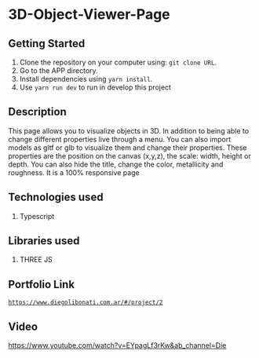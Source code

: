 # 3D-Object-Viewer-Page

## Getting Started

1. Clone the repository on your computer using: `git clone URL`.
2. Go to the APP directory.
3. Install dependencies using `yarn install`.
4. Use `yarn run dev` to run in develop this project

## Description

This page allows you to visualize objects in 3D. In addition to being able to change different properties live through a menu. You can also import models as gltf or glb to visualize them and change their properties. These properties are the position on the canvas (x,y,z), the scale: width, height or depth. You can also hide the title, change the color, metallicity and roughness. It is a 100% responsive page

## Technologies used

1. Typescript

## Libraries used

1. THREE JS

## Portfolio Link

[`https://www.diegolibonati.com.ar/#/project/2`](https://www.diegolibonati.com.ar/#/project/2)

## Video

https://www.youtube.com/watch?v=EYpagLf3rKw&ab_channel=Die
